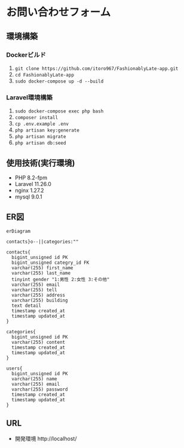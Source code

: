 # お問い合わせフォーム

## 環境構築

### Dockerビルド
1. ```git clone https://github.com/itoro967/FashionablyLate-app.git```
1. ```cd FashionablyLate-app```
1. ```sudo docker-compose up -d --build```
### Laravel環境構築
1. ```sudo docker-compose exec php bash```
1. ```composer install```
1. ```cp .env.example .env```
1. ```php artisan key:generate```
1. ```php artisan migrate```
1. ```php artisan db:seed ```
## 使用技術(実行環境)
- PHP 8.2-fpm
- Laravel 11.26.0
- nginx 1.27.2
- mysql 9.0.1
## ER図
```mermaid
erDiagram

contacts}o--||categories:""

contacts{
  bigint_unsigned id PK
  bigint_unsigned categry_id FK
  varchar(255) first_name
  varchar(255) last_name
  tinyint gender "1:男性 2:女性 3:その他"
  varchar(255) email
  varchar(255) tell
  varchar(255) address
  varchar(255) building
  text detail
  timestamp created_at
  timestamp updated_at
}

categories{
  bigint_unsigned id PK
  varchar(255) content
  timestamp created_at
  timestamp updated_at
}

users{
  bigint_unsigned id PK
  varchar(255) name
  varchar(255) email
  varchar(255) password
  timestamp created_at
  timestamp updated_at
}

```
## URL
- 開発環境 http://localhost/